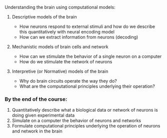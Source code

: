 Understanding the brain using computational models:
1. Descriptive models of the brain
	- How neurons respond to external stimuli and how do we describe this quantitatively with neural encoding model
	- How can we extract information from neurons (decoding)
	
2. Mechanistic models of brain cells and network
	- How can we stimulate the behavior of a single neuron on a computer
	- How do we stimulate the network of neurons
	
3. Interpretive (or Normative) models of the brain
	- Why do brain circuits operate the way they do?
	- What are the computational principles underlying their operation?

### By the end of the course:
1. Quantitatively describe what a biological data or network of neurons is doing given experimental data
2. Simulate on a computer the behavior of neurons and networks
3. Formulate computational principles underlying the operation of neurons and network in the brain

